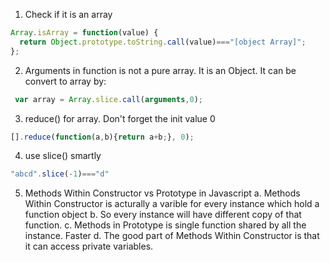 1.  Check if it is an array 
```js
Array.isArray = function(value) {
  return Object.prototype.toString.call(value)==="[object Array]";
};
```
2.  Arguments in function is not a pure array. It is an Object. It can be convert to array by:
```js
 var array = Array.slice.call(arguments,0);
```

3. reduce() for array. Don't forget the init value 0
```js
[].reduce(function(a,b){return a+b;}, 0);
```

4. use slice() smartly 
```js
"abcd".slice(-1)==="d"
```
5. Methods Within Constructor vs Prototype in Javascript
  a.  Methods Within Constructor is acturally a varible for every instance which hold a function object
  b.  So every instance will have different copy of that function.
  c.  Methods in Prototype is single function shared by all the instance. Faster
  d.  The good part of Methods Within Constructor is that it can access private variables.

